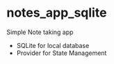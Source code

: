# notes_app_sqlite

Simple Note taking app
- SQLite for local database
- Provider for State Management
